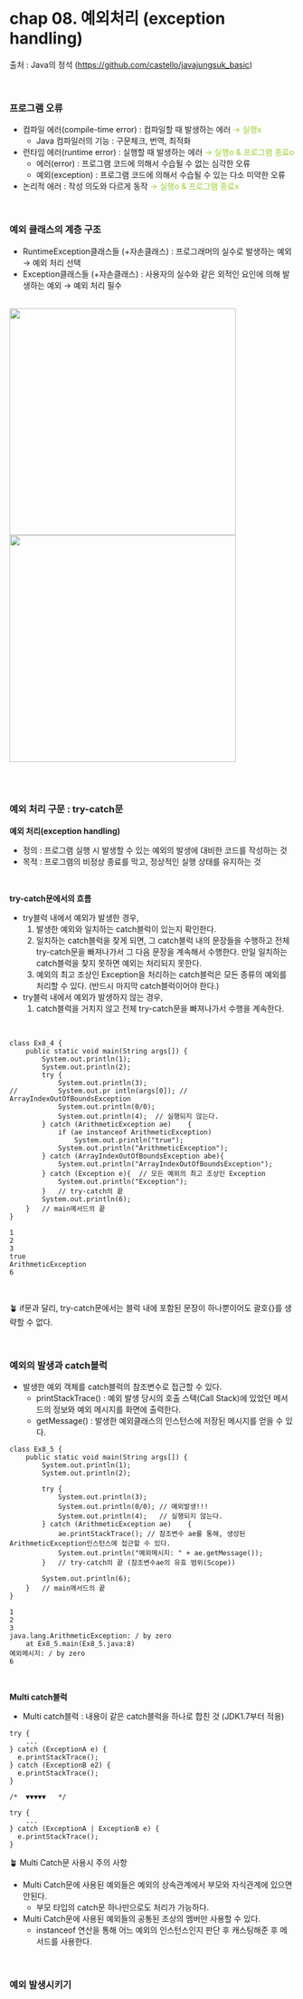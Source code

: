 # chap 08. 예외처리 (exception handling)

출처 : Java의 정석 (https://github.com/castello/javajungsuk_basic)

<br>

### 프로그램 오류
  - 컴파일 에러(compile-time error) : 컴파일할 때 발생하는 에러 <span style="color: yellowgreen"> → 실행x </span>
    - Java 컴파일러의 기능 : 구문체크, 번역, 최적화
  - 런타임 에러(runtime error) : 실행할 때 발생하는 에러 <span style="color: yellowgreen"> → 실행o & 프로그램 종료o </span>
    - 에러(error) : 프로그램 코드에 의해서 수습될 수 없는 심각한 오류
    - 예외(exception) : 프로그램 코드에 의해서 수습될 수 있는 다소 미약한 오류
  - 논리적 에러 : 작성 의도와 다르게 동작 <span style="color: yellowgreen"> → 실행o & 프로그램 종료x </span>

<br>

### 예외 클래스의 계층 구조
  - RuntimeException클래스들 (+자손클래스) : 프로그래머의 실수로 발생하는 예외 → 예외 처리 선택
  - Exception클래스들 (+자손클래스) : 사용자의 실수와 같은 외적인 요인에 의해 발생하는 예외 → 예외 처리 필수
<br>
  <img src="https://github.com/sj921/TIL/assets/111365047/730bad63-c18a-41f8-8c75-5f4116c8dde2" width="400" height="auto"/>
  <img src="https://github.com/sj921/TIL/assets/111365047/b6bf630e-b3cc-44bd-8a59-efe4ddc92f6b" width="400" height="auto"/>
<br>

<br><br>

### 예외 처리 구문 : try-catch문

**예외 처리(exception handling)**
- 정의 : 프로그램 실행 시 발생할 수 있는 예외의 발생에 대비한 코드를 작성하는 것
- 목적 : 프로그램의 비정상 종료를 막고, 정상적인 실행 상태를 유지하는 것

<br>

**try-catch문에서의 흐름**
- try블럭 내에서 예외가 발생한 경우,
  1. 발생한 예외와 일치하는 catch블럭이 있는지 확인한다.
  2. 일치하는 catch블럭을 찾게 되면, 그 catch블럭 내의 문장들을 수행하고 전체 try-catch문을 빠져나가서 그 다음 문장을 계속해서 수행한다. 만일 일치하는 catch블럭을 찾지 못하면 예외는 처리되지 못한다.
  3. 예외의 최고 조상인 Exception을 처리하는 catch블럭은 모든 종류의 예외를 처리할 수 있다. (반드시 마지막 catch블럭이어야 한다.)
- try블럭 내에서 예외가 발생하지 않는 경우,
  1. catch블럭을 거치지 않고 전체 try-catch문을 빠져나가서 수행을 계속한다.

<br>

```
class Ex8_4 {
	public static void main(String args[]) {
		System.out.println(1);			
		System.out.println(2);
		try {
			System.out.println(3);
//			System.out.pr intln(args[0]); // ArrayIndexOutOfBoundsException
			System.out.println(0/0);
			System.out.println(4); 	// 실행되지 않는다.
		} catch (ArithmeticException ae)	{
			if (ae instanceof ArithmeticException) 
				System.out.println("true");	
			System.out.println("ArithmeticException");
		} catch (ArrayIndexOutOfBoundsException abe){
			System.out.println("ArrayIndexOutOfBoundsException");
		} catch (Exception e){	// 모든 예외의 최고 조상인 Exception
			System.out.println("Exception");
		}	// try-catch의 끝
		System.out.println(6);
	}	// main메서드의 끝
}
```

```
1
2
3
true
ArithmeticException
6
```

<br>

:potted_plant: if문과 달리, try-catch문에서는 블럭 내에 포함된 문장이 하나뿐이어도 괄호{}를 생략할 수 없다.

<br>

### 예외의 발생과 catch블럭
- 발생한 예외 객체를 catch블럭의 참조변수로 접근할 수 있다.
  - printStackTrace() : 예외 발생 당시의 호출 스택(Call Stack)에 있었던 메서드의 정보와 예외 메시지를 화면에 출력한다.
  - getMessage() : 발생한 예외클래스의 인스턴스에 저장된 메시지를 얻을 수 있다.

```
class Ex8_5 {
	public static void main(String args[]) {
		System.out.println(1);			
		System.out.println(2);

		try {
			System.out.println(3);
			System.out.println(0/0); // 예외발생!!!
			System.out.println(4);   // 실행되지 않는다.
		} catch (ArithmeticException ae)	{
			ae.printStackTrace(); // 참조변수 ae를 통해, 생성된 ArithmeticException인스턴스에 접근할 수 있다.
			System.out.println("예외메시지: " + ae.getMessage());
		}	// try-catch의 끝 (참조변수ae의 유효 범위(Scope))
		
		System.out.println(6);
	}	// main메서드의 끝
}
```

```
1
2
3
java.lang.ArithmeticException: / by zero
	at Ex8_5.main(Ex8_5.java:8)
예외메시지: / by zero
6
```

<br>

**Multi catch블럭**
- Multi catch블럭 : 내용이 같은 catch블럭을 하나로 합친 것 (JDK1.7부터 적용)

```
try {
	...
} catch (ExceptionA e) {
  e.printStackTrace();
} catch (ExceptionB e2) {
  e.printStackTrace();
} 

/*	▼▼▼▼▼	*/

try {
	...
} catch (ExceptionA | ExceptionB e) {
  e.printStackTrace();
} 
```

:potted_plant:  Multi Catch문 사용시 주의 사항
- Multi Catch문에 사용된 예외들은 예외의 상속관계에서 부모와 자식관계에 있으면 안된다.
  - 부모 타입의 catch문 하나만으로도 처리가 가능하다.
- Multi Catch문에 사용된 예외들의 공통된 조상의 멤버만 사용할 수 있다.
  - instanceof 연산을 통해 어느 예외의 인스턴스인지 판단 후 캐스팅해준 후 메서드를 사용한다.

<br>

### 예외 발생시키기







<br>







